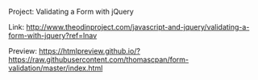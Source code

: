 Project: Validating a Form with jQuery

Link: http://www.theodinproject.com/javascript-and-jquery/validating-a-form-with-jquery?ref=lnav

Preview: https://htmlpreview.github.io/?https://raw.githubusercontent.com/thomascpan/form-validation/master/index.html